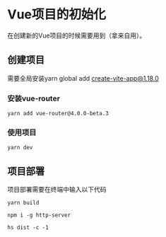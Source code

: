 # Vue项目的初始化
 
在创建新的Vue项目的时候需要用到（拿来自用）。
 
## 创建项目
 
需要全局安装yarn global add create-vite-app@1.18.0

 
### 安装vue-router
```
yarn add vue-router@4.0.0-beta.3
```

### 使用项目
```
yarn dev
```

## 项目部署
项目部署需要在终端中输入以下代码
```
yarn build

npm i -g http-server

hs dist -c -1
```
